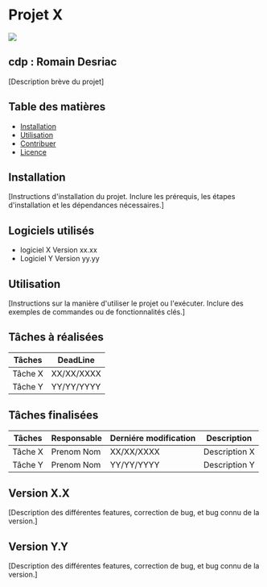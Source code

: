 # Projet X   	
![](https://www.google.com/url?sa=i&url=https%3A%2F%2Ftenor.com%2Fsearch%2Fnyan-cat-gifs&psig=AOvVaw1QWQmQlDi1oj3k-36wclV8&ust=1684940827327000&source=images&cd=vfe&ved=0CBEQjRxqFwoTCKiKs-7bi_8CFQAAAAAdAAAAABAE)
## cdp : Romain Desriac

[Description brève du projet]

## Table des matières

- [Installation](#installation)
- [Utilisation](#utilisation)
- [Contribuer](#contribuer)
- [Licence](#licence)

## Installation

[Instructions d'installation du projet. Inclure les prérequis, les étapes d'installation et les dépendances nécessaires.]

## Logiciels utilisés

* logiciel X Version xx.xx 
* Logiciel Y Version yy.yy

## Utilisation

[Instructions sur la manière d'utiliser le projet ou l'exécuter. Inclure des exemples de commandes ou de fonctionnalités clés.]


## Tâches à réalisées

| Tâches         | DeadLine   |
|----------------|------------|
| Tâche X        | XX/XX/XXXX |
| Tâche Y        | YY/YY/YYYY |   

## Tâches finalisées

| Tâches         | Responsable   | Derniére modification | Description   |
|----------------|---------------|-----------------------|---------------|
| Tâche X        | Prenom Nom    | XX/XX/XXXX            | Description X |
| Tâche Y        | Prenom Nom    | YY/YY/YYYY            | Description Y | 

## Version X.X

[Description des différentes features, correction de bug, et bug connu de la version.]

## Version Y.Y

[Description des différentes features, correction de bug, et bug connu de la version.]
